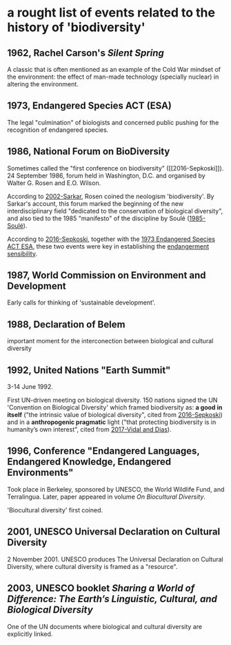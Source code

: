 # a rought list of events related to the history of 'biodiversity'



## 1962, Rachel Carson's *Silent Spring*
A classic that is often mentioned as an example of the Cold War mindset of the environment: the effect of man-made technology (specially nuclear) in altering the environment. 

## 1973, Endangered Species ACT (ESA)
The legal "culmination" of biologists and concerned public pushing for the recognition of endangered species.

## 1986, National Forum on BioDiversity
Sometimes called the "first conference on biodiversity" ([[2016-Sepkoski]]).
24 September 1986, forum held in Washington, D.C. and organised by Walter G. Rosen and E.O. Wilson.

According to [2002-Sarkar](2002-Sarkar.md), Rosen coined the neologism 'biodiversity'. By Sarkar's account, this forum marked the beginning of the new interdisciplinary field "dedicated to the conservation of biological diversity", and also tied to the 1985 "manifesto" of the discipline by Soulé ([1985-Soulé](1985-Soulé.md)).

According to [2016-Sepkoski](2016-Sepkoski.md), together with the [1973 Endangered Species ACT ESA](#1973%20Endangered%20Species%20ACT%20ESA), these two events were key in establishing the [endangerment sensibility](endangerment%20sensibility).

## 1987, World Commission on Environment and Development
Early calls for thinking of 'sustainable development'.

## 1988, Declaration of Belem
important moment for the interconection between biological and cultural diversity 

## 1992, United Nations "Earth Summit"
3-14 June 1992.

First UN-driven meeting on biological diversity. 
150 nations signed the UN 'Convention on Biological Diversity' which framed biodiversity as: **a good in itself** ("the intrinsic value of biological diversity", cited from [2016-Sepkoski](2016-Sepkoski.md)) and in a **anthropogenic pragmatic** light ("that protecting biodiversity is in humanity’s own interest", cited from [2017-Vidal and Dias](2017-Vidal%20and%20Dias.md)).

## 1996, Conference "Endangered Languages, Endangered Knowledge, Endangered Environments"
Took place in Berkeley, sponsored by UNESCO, the World Wildlife Fund, and Terralingua. Later, paper appeared in volume *On Biocultural Diversity*.

'Biocultural diversity' first coined. 

## 2001, UNESCO Universal Declaration on Cultural Diversity
2 November 2001.
UNESCO produces The Universal Declaration on Cultural Diversity, where cultural diversity is framed as a "resource".

## 2003, UNESCO booklet *Sharing a World of Difference: The Earth’s Linguistic, Cultural, and Biological Diversity*
One of the UN documents where biological and cultural diversity are explicitly linked. 